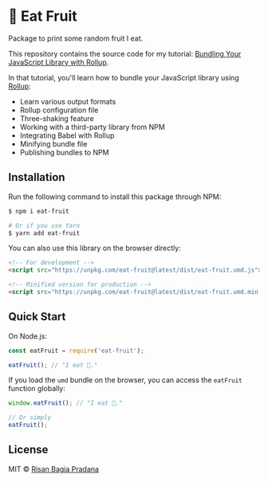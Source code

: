 # 🍉 Eat Fruit

Package to print some random fruit I eat.

This repository contains the source code for my tutorial: [Bundling Your JavaScript Library with Rollup](https://bagja.net/blog/bundling-your-javascript-library-with-rollup).

In that tutorial, you'll learn how to bundle your JavaScript library using [Rollup](https://rollupjs.org/):

* Learn various output formats
* Rollup configuration file
* Three-shaking feature
* Working with a third-party library from NPM
* Integrating Babel with Rollup
* Minifying bundle file
* Publishing bundles to NPM

## Installation

Run the following command to install this package through NPM:

```bash
$ npm i eat-fruit

# Or if you use Yarn
$ yarn add eat-fruit
```

You can also use this library on the browser directly:

```html
<!-- For development -->
<script src="https://unpkg.com/eat-fruit@latest/dist/eat-fruit.umd.js"></script>

<!-- Minified version for production -->
<script src="https://unpkg.com/eat-fruit@latest/dist/eat-fruit.umd.min.js"></script>
```

## Quick Start

On Node.js:

```js
const eatFruit = require('eat-fruit');

eatFruit(); // "I eat 🍉."
```

If you load the `umd` bundle on the browser, you can access the `eatFruit` function globally:

```js
window.eatFruit(); // "I eat 🍉."

// Or simply
eatFruit();
```

## License

MIT © [Risan Bagja Pradana](https://bagja.net)
